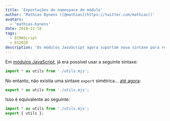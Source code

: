 ```yaml
---
title: 'Exportações de namespace de módulo'
author: 'Mathias Bynens ([@mathias](https://twitter.com/mathias))'
avatars:
  - 'mathias-bynens'
date: 2018-12-18
tags:
  - ECMAScript
  - ES2020
description: 'Os módulos JavaScript agora suportam nova sintaxe para reexportar todas as propriedades dentro de um namespace'
---
```

Em [módulos JavaScript](/features/modules), já era possível usar a seguinte sintaxe:

```js
import * as utils from './utils.mjs';
```

No entanto, não existia uma sintaxe `export` simétrica… [até agora](https://github.com/tc39/proposal-export-ns-from):

```js
export * as utils from './utils.mjs';
```

Isso é equivalente ao seguinte:

```js
import * as utils from './utils.mjs';
export { utils };
```
